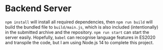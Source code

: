 # Backend Server

`npm install` will install all required dependencies, then `npm run build` will build the bundled file to `build/main.js`, which is also included (intentionally) in the submitted archive and the repository. `npm run start` can start the server easily. Hopefully, `babel` can recognise language features in ES2020 and transpile the code, but I am using Node.js 14 to complete this project.
